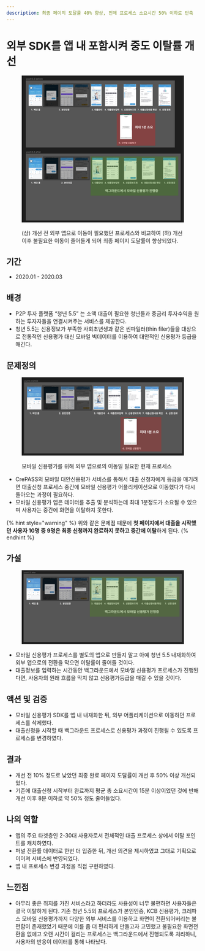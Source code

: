 ```yaml
---
description: 최종 페이지 도달률 40% 향상, 전체 프로세스 소요시간 50% 이하로 단축
---
```


# 외부 SDK를 앱 내 포함시켜 중도 이탈률 개선

<figure><img src="../../.gitbook/assets/image (124).png" alt=""><figcaption><p>(상) 개선 전 외부 앱으로 이동이 필요했던 프로세스와 비교하여 (하) 개선 이후 불필요한 이동이 줄어들게 되어 최종 페이지 도달률이 향상되었다.</p></figcaption></figure>

## 기간

* 2020.01 - 2020.03&#x20;

## 배경

* P2P 투자 플랫폼 “청년 5.5” 는 소액 대출이 필요한 청년들과 중금리 투자수익을 원하는 투자자들을 연결시켜주는 서비스를 제공한다.
* 청년 5.5는 신용정보가 부족한 사회초년생과 같은 씬파일러(thin filer)들을 대상으로 전통적인 신용평가 대신 모바일 빅데이터를 이용하여 대안적인 신용평가 등급을 매긴다.

## 문제정의

<figure><img src="../../.gitbook/assets/image (2).png" alt=""><figcaption><p>모바일 신용평가를 위해 외부 앱으로의 이동일 필요한 현재 프로세스</p></figcaption></figure>

* CrePASS의 모바일 대안신용평가 서비스를 통해서 대출 신청자에게 등급을 매기려면 대출신청 프로세스 중간에 모바일 신용평가 어플리케이션으로 이동했다가 다시 돌아오는 과정이 필요하다.
* 모바일 신용평가 앱은 데이터를 추출 및 분석하는데 최대 1분정도가 소요될 수 있으며 사용자는 중간에 화면을 이탈하지 못한다.

{% hint style="warning" %}
위와 같은 문제점 때문에 **첫 페이지에서 대출을 시작했던 사용자 10명 중 9명은 최종 신청까지 완료하지 못하고 중간에 이탈**하게 된다.
{% endhint %}

## 가설

<figure><img src="../../.gitbook/assets/image (1).png" alt=""><figcaption></figcaption></figure>

* 모바일 신용평가 프로세스를 별도의 앱으로 만들지 말고 아예 청년 5.5 내재화하여 외부 앱으로의 전환을 막으면 이탈률이 줄어들 것이다.&#x20;
* 대출정보를 입력하는 시간동안 백그라운드에서 모바일 신용평가 프로세스가 진행된다면, 사용자의 원래 흐름을 막지 않고 신용평가등급을 매길 수 있을 것이다.

## 액션 및 검증

* 모바일 신용평가 SDK를 앱 내 내재화한 뒤, 외부 어플리케이션으로 이동하던 프로세스를 삭제했다.
* 대출신청을 시작할 때 백그라운드 프로세스로 신용평가 과정이 진행될 수 있도록 프로세스를 변경하였다.

## 결과

* 개선 전 10% 정도로 낮았던 최종 완료 페이지 도달률이 개선 후 50% 이상 개선되었다.
* 기존에 대출신청 시작부터 완료까지 평균 총 소요시간이 15분 이상이었던 것에 반해 개선 이후 8분 이하로 약 50% 정도 줄어들었다.

## 나의 역할

* 앱의 주요 타겟층인 2-30대 사용자로서 전체적인 대출 프로세스 상에서 이탈 포인트를 캐치하였다.
* 퍼널 전환률 데이터로 한번 더 입증한 뒤, 개선 의견을 제시하였고 그대로 기획으로 이어져 서비스에 반영되었다.
* 앱 내 프로세스 변경 과정을 직접 구현하였다.

## 느낀점

* 아무리 좋은 취지를 가진 서비스라고 하더라도 사용성이 너무 불편하면 사용자들은 결국 이탈하게 된다. 기존 청년 5.5의 프로세스가 본인인증, KCB 신용평가, 크레파스 모바일 신용평가까지 다양한 외부 서비스를 이용하고 화면이 전환되어버리는 불편함이 존재했었기 때문에 이를 좀 더 편리하게 만들고자 고민했고 불필요한 화면전환을 없에고 오랜 시간이 걸리는 프로세스는 백그라운드에서 진행되도록 처리하니, 사용자의 반응이 데이터를 통해 나타났다.
